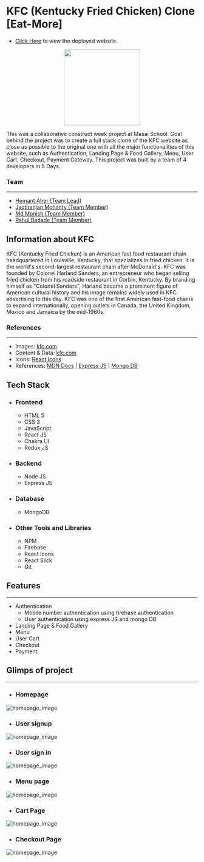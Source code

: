 # KFC (Kentucky Fried Chicken) Clone [Eat-More]


* [Click Here](https://axiomatic-trouble-8860-38bfe.web.app/ "Eat-More") to view the deployed website.
 <p align="center"><img  width="200" src="https://axiomatic-trouble-8860-38bfe.web.app/logoeatmore1.png"/img> </p>
<p>
This was a collaborative construct week project at Masai School.
Goal behind the project was to create a full stack clone of the KFC website as close as possible to the original one with all the major functionalities of this website, such as  Authentication, Landing Page & Food Gallery, Menu, User Cart, Checkout, Payment Gateway.
This project was built by a team of 4 developers in 5 Days. 
</p>


### Team
___
 <ul>
        <li><a href="https://github.com/H-unique245">Hemant Aher (Team Lead)</a></li>
        <li><a href="https://github.com/jyotiranjan1997">Jyotiranjan Mohanty (Team Member)</a></li>
        <li> <a href="https://github.com/Mohd2002Monish">Md Monish (Team Member)</a> </li>
        <li><a href="https://github.com/rahulb18">Rahul Badade (Team Member)</a></li>
  </ul>
  

## Information about KFC 

<p>
KFC (Kentucky Fried Chicken) is an American fast food restaurant chain headquartered in Louisville, Kentucky, that specializes in fried chicken. 
It is the world's second-largest restaurant chain after McDonald's.
KFC was founded by Colonel Harland Sanders, an entrepreneur who began selling fried chicken from his roadside restaurant in Corbin, Kentucky. 
By branding himself as "Colonel Sanders", Harland became a prominent figure of American cultural history and his image remains widely used in KFC advertising to this day.
KFC was one of the first American fast-food chains to expand internationally, opening outlets in Canada, the United Kingdom, Mexico and Jamaica by the mid-1960s. 
</p>

### References
___
* Images: [kfc.com](https://online.kfc.co.in/)
* Content & Data: [kfc.com](https://online.kfc.co.in/)
* Icons: [React Icons](https://react-icons.github.io/react-icons/)
* References: [MDN Docs](https://developer.mozilla.org/en-US/ ) | [Express JS](https://expressjs.com/) | [Mongo DB](https://www.mongodb.com/atlas/database)


## Tech Stack

- ### Frontend 
    * HTML 5
    * CSS 3
    * JavaScript
    * React JS
    * Chakra UI
    * Redux JS 
    
 - ### Backend
    * Node JS
    * Express JS
    
 - ### Database
    * MongoDB
 
 - ### Other Tools and Libraries 
    * NPM
    * Firebase
    * React Icons
    * React Slick
    * Git



##  Features
___
* Authentication 
  - Mobile number authentication using firebase authentication 
  - User authentication using express JS and mongo DB
* Landing Page & Food Gallery
* Menu
* User Cart
* Checkout
* Payment 

## Glimps of project
___
   - ### Homepage
<img src='https://i.imgur.com/LVS8cEG.png' alt="homepage_image" />

   - ### User signup
<img src="https://i.imgur.com/XoG8Ha2.png" alt="homepage_image" />
   
   - ### User sign in
<img src="https://i.imgur.com/kPaDXrL.png" alt="homepage_image" />

   - ### Menu page
<img src="https://i.imgur.com/orrDIjB.png" alt="homepage_image" />

  - ### Cart Page
<img src="https://i.imgur.com/r8qyBIx.png" alt="homepage_image" />

  - ### Checkout Page
<img src="https://i.imgur.com/8DsM0JS.png" alt="homepage_image" />
 
